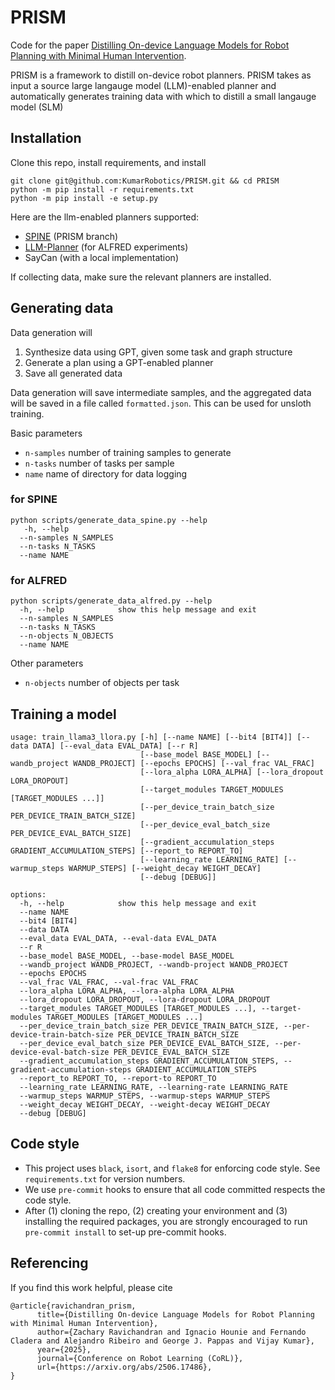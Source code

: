 # PRISM

Code for the paper [Distilling On-device Language Models for Robot Planning with Minimal Human Intervention](https://arxiv.org/abs/2506.17486).

PRISM is a framework to distill on-device robot planners. PRISM takes as input a source large langauge model (LLM)-enabled planner and automatically generates training data with which to distill a small langauge model (SLM)

## Installation

Clone this repo, install requirements, and install
```
git clone git@github.com:KumarRobotics/PRISM.git && cd PRISM
python -m pip install -r requirements.txt
python -m pip install -e setup.py
```



Here are the llm-enabled planners supported:
- [SPINE](https://github.com/KumarRobotics/SPINE/tree/feature/prism) (PRISM branch)
- [LLM-Planner](https://github.com/ZacRavichandran/LLM-Planner/tree/main/e2e) (for ALFRED experiments)
- SayCan (with a local implementation)

If collecting data, make sure the relevant planners are installed.

## Generating data

Data generation will
1. Synthesize data using GPT, given some task and graph structure
2. Generate a plan using a GPT-enabled planner
3. Save all generated data

Data generation will save intermediate samples, and the aggregated data will be saved in a file called `formatted.json`. This can be used for unsloth training.

Basic parameters
- `n-samples` number of training samples to generate
- `n-tasks` number of tasks per sample
- `name` name of directory for data logging


### for SPINE

```
python scripts/generate_data_spine.py --help
   -h, --help
  --n-samples N_SAMPLES
  --n-tasks N_TASKS
  --name NAME

```

### for ALFRED

```
python scripts/generate_data_alfred.py --help
  -h, --help            show this help message and exit
  --n-samples N_SAMPLES
  --n-tasks N_TASKS
  --n-objects N_OBJECTS
  --name NAME
```


Other parameters
- `n-objects` number of objects per task

## Training a model

```
usage: train_llama3_llora.py [-h] [--name NAME] [--bit4 [BIT4]] [--data DATA] [--eval_data EVAL_DATA] [--r R]
                             [--base_model BASE_MODEL] [--wandb_project WANDB_PROJECT] [--epochs EPOCHS] [--val_frac VAL_FRAC]
                             [--lora_alpha LORA_ALPHA] [--lora_dropout LORA_DROPOUT]
                             [--target_modules TARGET_MODULES [TARGET_MODULES ...]]
                             [--per_device_train_batch_size PER_DEVICE_TRAIN_BATCH_SIZE]
                             [--per_device_eval_batch_size PER_DEVICE_EVAL_BATCH_SIZE]
                             [--gradient_accumulation_steps GRADIENT_ACCUMULATION_STEPS] [--report_to REPORT_TO]
                             [--learning_rate LEARNING_RATE] [--warmup_steps WARMUP_STEPS] [--weight_decay WEIGHT_DECAY]
                             [--debug [DEBUG]]

options:
  -h, --help            show this help message and exit
  --name NAME
  --bit4 [BIT4]
  --data DATA
  --eval_data EVAL_DATA, --eval-data EVAL_DATA
  --r R
  --base_model BASE_MODEL, --base-model BASE_MODEL
  --wandb_project WANDB_PROJECT, --wandb-project WANDB_PROJECT
  --epochs EPOCHS
  --val_frac VAL_FRAC, --val-frac VAL_FRAC
  --lora_alpha LORA_ALPHA, --lora-alpha LORA_ALPHA
  --lora_dropout LORA_DROPOUT, --lora-dropout LORA_DROPOUT
  --target_modules TARGET_MODULES [TARGET_MODULES ...], --target-modules TARGET_MODULES [TARGET_MODULES ...]
  --per_device_train_batch_size PER_DEVICE_TRAIN_BATCH_SIZE, --per-device-train-batch-size PER_DEVICE_TRAIN_BATCH_SIZE
  --per_device_eval_batch_size PER_DEVICE_EVAL_BATCH_SIZE, --per-device-eval-batch-size PER_DEVICE_EVAL_BATCH_SIZE
  --gradient_accumulation_steps GRADIENT_ACCUMULATION_STEPS, --gradient-accumulation-steps GRADIENT_ACCUMULATION_STEPS
  --report_to REPORT_TO, --report-to REPORT_TO
  --learning_rate LEARNING_RATE, --learning-rate LEARNING_RATE
  --warmup_steps WARMUP_STEPS, --warmup-steps WARMUP_STEPS
  --weight_decay WEIGHT_DECAY, --weight-decay WEIGHT_DECAY
  --debug [DEBUG]

```


## Code style

- This project uses `black`, `isort`, and `flake8` for enforcing code style. See `requirements.txt` for version numbers.
- We use `pre-commit` hooks to ensure that all code committed respects the code style.
- After (1) cloning the repo, (2) creating your environment and (3) installing the required
packages, you are strongly encouraged to run `pre-commit install` to set-up pre-commit hooks.


## Referencing

If you find this work helpful, please cite
```
@article{ravichandran_prism,
      title={Distilling On-device Language Models for Robot Planning with Minimal Human Intervention},
      author={Zachary Ravichandran and Ignacio Hounie and Fernando Cladera and Alejandro Ribeiro and George J. Pappas and Vijay Kumar},
      year={2025},
      journal={Conference on Robot Learning (CoRL)},
      url={https://arxiv.org/abs/2506.17486},
}

```
